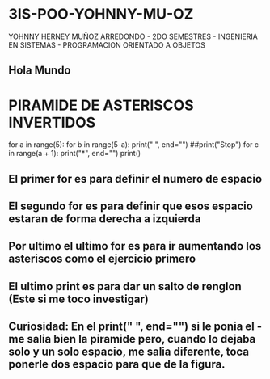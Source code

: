 # 3IS-POO-YOHNNY-MU-OZ
YOHNNY HERNEY MUÑOZ ARREDONDO - 2DO SEMESTRES - INGENIERIA EN SISTEMAS - PROGRAMACION ORIENTADO A OBJETOS
## Hola Mundo


# PIRAMIDE DE ASTERISCOS INVERTIDOS
for a in range(5):
    for b in range(5-a):
        print(" ", end="")
    ##print("Stop")
    for c in range(a + 1):
        print("*", end="") 
    print() 
## El primer for es para definir el numero de espacio
## El segundo for es para definir que esos espacio estaran de forma derecha a izquierda
## Por ultimo el ultimo for es para ir aumentando los asteriscos como el ejercicio primero
## El ultimo print es para dar un salto de renglon (Este si me toco investigar)
## Curiosidad: En el print("  ", end="") si le ponia el - me salia bien la piramide pero, cuando lo dejaba solo y un solo espacio, me salia diferente, toca ponerle dos espacio para que de la figura.  
